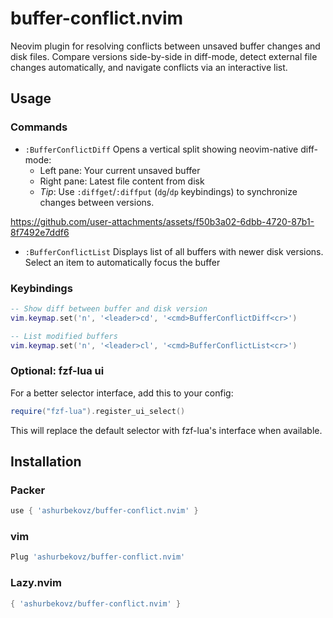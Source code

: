 # buffer-conflict.nvim

Neovim plugin for resolving conflicts between unsaved buffer changes and disk files.
Compare versions side-by-side in diff-mode, detect external file changes automatically,
and navigate conflicts via an interactive list.

## Usage

### Commands

- `:BufferConflictDiff`
Opens a vertical split showing neovim-native diff-mode:
  - Left pane: Your current unsaved buffer
  - Right pane: Latest file content from disk
  - _Tip_: Use `:diffget`/`:diffput` (`dg`/`dp` keybindings) to synchronize changes between versions.

https://github.com/user-attachments/assets/f50b3a02-6dbb-4720-87b1-8f7492e7ddf6

- `:BufferConflictList`
Displays list of all buffers with newer disk versions. Select an item to automatically focus the buffer

### Keybindings

```lua
-- Show diff between buffer and disk version
vim.keymap.set('n', '<leader>cd', '<cmd>BufferConflictDiff<cr>')

-- List modified buffers
vim.keymap.set('n', '<leader>cl', '<cmd>BufferConflictList<cr>')
```

### Optional: fzf-lua ui

For a better selector interface, add this to your config:

```lua
require("fzf-lua").register_ui_select()
```

This will replace the default selector with fzf-lua's interface when available.

## Installation

### Packer
```lua
use { 'ashurbekovz/buffer-conflict.nvim' }
```
### vim
```lua
Plug 'ashurbekovz/buffer-conflict.nvim'
```

### Lazy.nvim
```lua
{ 'ashurbekovz/buffer-conflict.nvim' }
```
